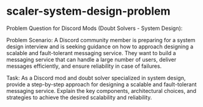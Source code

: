 # scaler-system-design-problem

Problem Question for Discord Mods (Doubt Solvers - System Design):

Problem Scenario:
A Discord community member is preparing for a system design interview and is seeking guidance on how to approach designing a scalable and fault-tolerant messaging service. They want to build a messaging service that can handle a large number of users, deliver messages efficiently, and ensure reliability in case of failures.

Task:
As a Discord mod and doubt solver specialized in system design, provide a step-by-step approach for designing a scalable and fault-tolerant messaging service. Explain the key components, architectural choices, and strategies to achieve the desired scalability and reliability.

